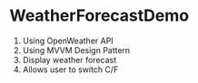 # WeatherForecastDemo

1. Using OpenWeather API
2. Using MVVM Design Pattern
3. Display weather forecast
4. Allows user to switch C/F
